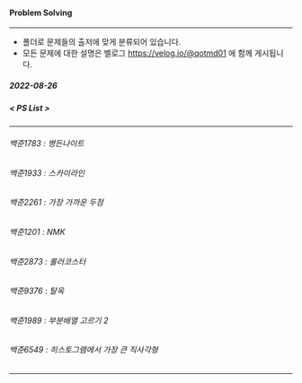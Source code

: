 
#### Problem Solving
------------------------------------------
* 폴더로 문제들의 출저에 맞게 분류되어 있습니다. 
* 모든 문제에 대한 설명은 벨로그 https://velog.io/@qotmd01 에 함께 게시됩니다. 

##### 2022-08-26
##### < PS List >
------------------------------------------
###### 백준1783 : 병든나이트
###### 백준1933 : 스카이라인
###### 백준2261 : 가장 가까운 두점
###### 백준1201 : NMK
###### 백준2873 : 롤러코스터
###### 백준9376 : 탈옥
###### 백준1989 : 부분배열 고르기 2
###### 백준6549 : 히스토그램에서 가장 큰 직사각형
------------------------------------------
